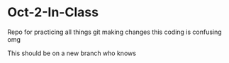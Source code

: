 # Oct-2-In-Class
Repo for practicing all things git 
making changes 
this coding is confusing 
omg 

This should be on a new branch who knows 